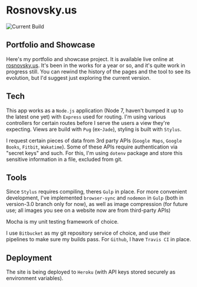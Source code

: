 # Rosnovsky.us

![Current Build](https://travis-ci.org/rosnovsky/portfolio.svg?branch=master)


## Portfolio and Showcase

Here's my portfolio and showcase project. It is available live online at [rosnovsky.us](https://rosnovsky.us). It's been in the works for a year or so, and it's quite work in progress still. You can rewind the history of the pages and the tool to see its evolution, but I'd suggest just exploring the current version. 

## Tech

This app works as a `Node.js` application (Node 7, haven't bumped it up to the latest one yet) with `Express` used for routing. I'm using various controllers for certain routes before I serve the users a view they're expecting. Views are build with `Pug` (ex-`Jade`), styling is built with `Stylus`. 

I request certain pieces of data from 3rd party APIs (`Google Maps`, `Google Books`, `Fitbit`, `Wakatime`). Some of these APIs require authentication via "secret keys" and such. For this, I'm using `dotenv` package and store this sensitive information in a file, excluded from git. 

## Tools

Since `Stylus` requires compiling, theres `Gulp` in place. For more convenient development, I've implemented `browser-sync` and `nodemon` in `Gulp` (both in version-3.0 branch only for now), as well as image compression (for future use; all images you see on a website now are from third-party APIs)

Mocha is my unit testing framework of choice. 

I use `Bitbucket` as my git repository service of choice, and use their pipelines to make sure my builds pass. For `Github`, I have `Travis CI` in place. 

## Deployment

The site is being deployed to `Heroku` (with API keys stored securely as environment variables).

